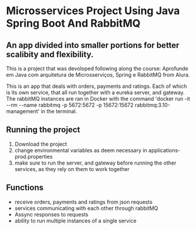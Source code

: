 # Microsservices Project Using Java Spring Boot And RabbitMQ
## An app divided into smaller portions for better scalibity and flexibility.

This is a project that was devoloped following along the course: Aprofunde em Java com arquitetura de Microsserviços, Spring e RabbitMQ from Alura.

  This is an app that deals with orders, payments and ratings. Each of which is its own service, that all run together with a eureka server, and gateway.
  The rabbitMQ instances are ran in Docker with the command 'docker run -it --rm --name rabbitmq -p 5672:5672 -p 15672:15672 rabbitmq:3.10-management' in the terminal.

## Running the project

1. Download the project
2. change environmental variables as deem necessary in applications-prod.properties
3. make sure to run the server, and gateway before running the other services, as they rely on them to work together

## Functions
* receive orders, payments and ratings from json requests
* services communicating with each other through rabbitMQ
* Assync responses to requests
* ability to run multiple instances of a single service
